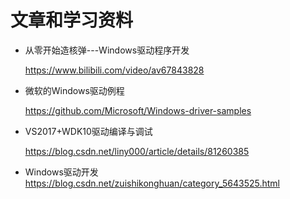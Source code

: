 # 文章和学习资料

- 从零开始造核弹---Windows驱动程序开发

  https://www.bilibili.com/video/av67843828

- 微软的Windows驱动例程

  https://github.com/Microsoft/Windows-driver-samples

- VS2017+WDK10驱动编译与调试

  https://blog.csdn.net/liny000/article/details/81260385
  
- Windows驱动开发
  https://blog.csdn.net/zuishikonghuan/category_5643525.html

